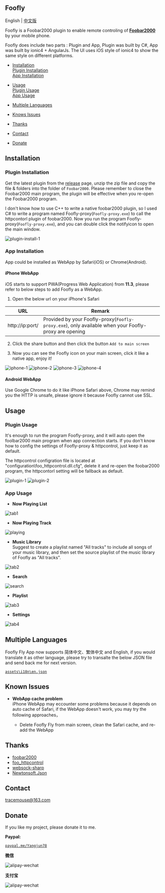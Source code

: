 ## Foofly ##

English | [中文版](README-CN.md)

Foofly is a Foobar2000 plugin to enable remote controling of [**Foobar2000**](http://www.foobar2000.org/) by your mobile phone.

Foofly does include two parts : Plugin and App, Plugin was built by C#, App was built by ionic4 + AngularJs. The UI uses iOS style of ionic4 to show the same style on different platforms. 

- [Installation](#Installation)  
  [Plugin Installation](#Plugin-Installation)   
  [App Installation](#App-Installation)   

- [Usage](#Usage)   
  [Plugin Usage](#Plugin-Usage)  
  [App Usage](#App-Usage)   

- [Multiple Languages](#Multiple-Languages)

- [Knows Issues](#Knows-Issues)

- [Thanks](#Thanks)

- [Contact](#Contact)

- [Donate](#Donate)

## Installation ##

### Plugin Installation ###

Get the latest plugin from the [release](https://github.com/tracemouse/Foofly/releases) page,
unzip the zip file and copy the file & folders into the folder of `Foobar2000`.
Please remember to close the Foobar2000 main program, the plugin will be effective when you re-open the Foobar2000 program. 

I don't know how to use C++ to write a native foobar2000 plugin, so I used C# to write a program named Foofly-proxy(`Foofly-proxy.exe`) to call the httpcontorl plugin of foobar2000.
Now you run the program Foofly-proxy(`Foofly-proxy.exe`), and you can double click the notifyicon to open the main window. 

![plugin-install-1](https://tracemouse.github.io/Foofly/assets/img/plugin-install.jpg)

### App Installation ###

App could be installed as WebApp by Safari(iOS) or Chrome(Android).

#### iPhone WebApp ####

iOS starts to support PWA(Progress Web Application) from **11.3**, please refer to below steps to add Foofly as a WebApp.  
 
1) Open the below url on your iPhone's Safari

URL  | Remark
 ---- | -----  
http://ip:port/  |  Provided by your Foofly-proxy(`Foofly-proxy.exe`), only available when your Foofly-proxy are opening

2) Click the share button and then click the button `Add to main screen`

3) Now you can see the Foofly icon on your main screen, click it like a native app, enjoy it!

![iphone-1](https://tracemouse.github.io/Foofly/assets/img/iphone-1.png)
![iphone-2](https://tracemouse.github.io/Foofly/assets/img/iphone-2.png)
![iphone-3](https://tracemouse.github.io/Foofly/assets/img/iphone-3.png)
![iphone-4](https://tracemouse.github.io/Foofly/assets/img/iphone-4.png)

#### Android WebApp ####

Use Google Chrome to do it like iPhone Safari above, Chrome may remind you the HTTP is unsafe, please ignore it because Foofly cannot use SSL.

## Usage ##

### Plugin Usage ###

It's enough to run the program Foofly-proxy, and it will auto open the foolbar2000 main program when app connection starts.
If you don't know how to config the settings of Foofly-proxy & httpcontrol, just keep it as default.

The httpcontrol configration file is located at "configuration\foo_httpcontrol.dll.cfg", delete it and re-open the foobar2000 program, the httpcontorl setting will be fallback as default.

![plugin-1](https://tracemouse.github.io/Foofly/assets/img/foo_httpcontrol.jpg)
![plugin-2](https://tracemouse.github.io/Foofly/assets/img/foofly-proxy.jpg)

### App Usage ###

- **Now Playing List**  

![tab1](https://tracemouse.github.io/Foofly/assets/img/tab1.png)

- **Now Playing Track**

![playing](https://tracemouse.github.io/Foofly/assets/img/playing.png)

- **Music Library**  
Suggest to create a playlist named "All tracks" to include all songs of your music library, and then set the source playlist of the music library of Foofly as "All tracks".

![tab2](https://tracemouse.github.io/Foofly/assets/img/tab2.png)

- **Search**  

![search](https://tracemouse.github.io/Foofly/assets/img/search.png)

- **Playlist**  

![tab3](https://tracemouse.github.io/Foofly/assets/img/tab3.png)

- **Settings**

![tab4](https://tracemouse.github.io/Foofly/assets/img/tab4.png)
 

## Multiple Languages ##

Foofly Fly App now supports 简体中文、繁体中文 and English, if you would translate it as other language, please try to transalte the below JSON file and send back me for next version.

[`assets\i18n\en.json`](https://tracemouse.github.io/Foofly/assets/i18n/en.json)

## Known Issues ##

- **WebApp cache problem**  
iPhone WebApp may eccounter some problems because it depends on auto cache of Safari, if the WebApp doesn't work, you may try the following approaches，  

   - Delete Foofly Fly from main screen, clean the Safari cache, and re-add the WebApp


## Thanks ##

- [foobar2000](http://www.foobar2000.org/) 
- [foo_httpcontrol](http://wiki.hydrogenaud.io/index.php?title=Foobar2000:Components_0.9/HTTP_Control_(foo_httpcontrol))
- [websock-sharp](https://github.com/sta/websocket-sharp)
- [Newtonsoft.Json](https://github.com/JamesNK/Newtonsoft.Json)


## Contact ##

<tracemouse@163.com>

## Donate ##

If you like my project, please donate it to me.

**Paypal:**  

[`paypal.me/Yangjun78`](https://paypal.me/Yangjun78)

**微信**

![alipay-wechat](https://tracemouse.github.io/Foofly/assets/img/wechat.png)

**支付宝**

![alipay-wechat](https://tracemouse.github.io/Foofly/assets/img/alipay.png)